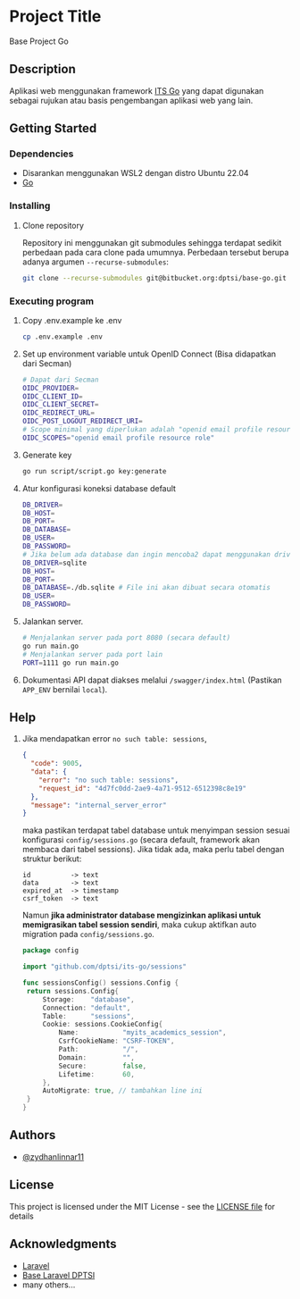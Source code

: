 # Project Title

Base Project Go

## Description

Aplikasi web menggunakan framework [ITS Go](https://github.com/dptsi/its-go) yang dapat digunakan sebagai rujukan atau basis pengembangan aplikasi web yang lain.

## Getting Started

### Dependencies

- Disarankan menggunakan WSL2 dengan distro Ubuntu 22.04
- [Go](https://go.dev/doc/install)

### Installing

1. Clone repository

   Repository ini menggunakan git submodules sehingga terdapat sedikit perbedaan pada cara clone pada umumnya. Perbedaan tersebut berupa adanya argumen `--recurse-submodules`:

   ```bash
   git clone --recurse-submodules git@bitbucket.org:dptsi/base-go.git
   ```

### Executing program

1. Copy .env.example ke .env
   ```bash
   cp .env.example .env
   ```
2. Set up environment variable untuk OpenID Connect (Bisa didapatkan dari Secman)
   ```bash
   # Dapat dari Secman
   OIDC_PROVIDER=
   OIDC_CLIENT_ID=
   OIDC_CLIENT_SECRET=
   OIDC_REDIRECT_URL=
   OIDC_POST_LOGOUT_REDIRECT_URI=
   # Scope minimal yang diperlukan adalah "openid email profile resource role"
   OIDC_SCOPES="openid email profile resource role"
   ```
3. Generate key
   ```bash
   go run script/script.go key:generate
   ```
4. Atur konfigurasi koneksi database default
   ```bash
   DB_DRIVER=
   DB_HOST=
   DB_PORT=
   DB_DATABASE=
   DB_USER=
   DB_PASSWORD=
   # Jika belum ada database dan ingin mencoba2 dapat menggunakan driver sqlite
   DB_DRIVER=sqlite
   DB_HOST=
   DB_PORT=
   DB_DATABASE=./db.sqlite # File ini akan dibuat secara otomatis
   DB_USER=
   DB_PASSWORD=
   ```
5. Jalankan server.
   ```bash
   # Menjalankan server pada port 8080 (secara default)
   go run main.go
   # Menjalankan server pada port lain
   PORT=1111 go run main.go
   ```
6. Dokumentasi API dapat diakses melalui `/swagger/index.html` (Pastikan `APP_ENV` bernilai `local`).

## Help

1. Jika mendapatkan error `no such table: sessions`,

   ```json
   {
     "code": 9005,
     "data": {
       "error": "no such table: sessions",
       "request_id": "4d7fc0dd-2ae9-4a71-9512-6512398c8e19"
     },
     "message": "internal_server_error"
   }
   ```

   maka pastikan terdapat tabel database untuk menyimpan session sesuai konfigurasi `config/sessions.go` (secara default, framework akan membaca dari tabel sessions). Jika tidak ada, maka perlu tabel dengan struktur berikut:

   ```text
   id          -> text
   data        -> text
   expired_at  -> timestamp
   csrf_token  -> text
   ```

   Namun **jika administrator database mengizinkan aplikasi untuk memigrasikan tabel session sendiri**, maka cukup aktifkan auto migration pada `config/sessions.go`.

   ```go
   package config

   import "github.com/dptsi/its-go/sessions"

   func sessionsConfig() sessions.Config {
   	return sessions.Config{
   		Storage:    "database",
   		Connection: "default",
   		Table:      "sessions",
   		Cookie: sessions.CookieConfig{
   			Name:           "myits_academics_session",
   			CsrfCookieName: "CSRF-TOKEN",
   			Path:           "/",
   			Domain:         "",
   			Secure:         false,
   			Lifetime:       60,
   		},
   		AutoMigrate: true, // tambahkan line ini
   	}
   }
   ```

## Authors

- [@zydhanlinnar11](https://github.com/zydhanlinnar11)

## License

This project is licensed under the MIT License - see the [LICENSE file](./LICENSE) for details

## Acknowledgments

- [Laravel](https://laravel.com)
- [Base Laravel DPTSI](https://bitbucket.org/dptsi/base-laravel)
- many others...
